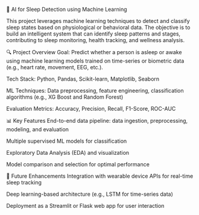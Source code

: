 🧠 AI for Sleep Detection using Machine Learning


This project leverages machine learning techniques to detect and classify sleep states based on physiological or behavioral data. The objective is to build an intelligent system that can identify sleep patterns and stages, contributing to sleep monitoring, health tracking, and wellness analysis.

🔍 Project Overview
Goal: Predict whether a person is asleep or awake using machine learning models trained on time-series or biometric data (e.g., heart rate, movement, EEG, etc.).

Tech Stack: Python, Pandas, Scikit-learn, Matplotlib, Seaborn

ML Techniques: Data preprocessing, feature engineering, classification algorithms (e.g., XG Boost and Random Forest)

Evaluation Metrics: Accuracy, Precision, Recall, F1-Score, ROC-AUC

📊 Key Features
End-to-end data pipeline: data ingestion, preprocessing, modeling, and evaluation

Multiple supervised ML models for classification

Exploratory Data Analysis (EDA) and visualization

Model comparison and selection for optimal performance

🚀 Future Enhancements
Integration with wearable device APIs for real-time sleep tracking

Deep learning-based architecture (e.g., LSTM for time-series data)

Deployment as a Streamlit or Flask web app for user interaction
